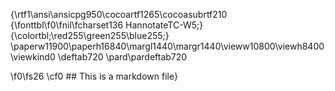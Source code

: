 {\rtf1\ansi\ansicpg950\cocoartf1265\cocoasubrtf210
{\fonttbl\f0\fnil\fcharset136 HannotateTC-W5;}
{\colortbl;\red255\green255\blue255;}
\paperw11900\paperh16840\margl1440\margr1440\vieww10800\viewh8400\viewkind0
\deftab720
\pard\pardeftab720

\f0\fs26 \cf0 ## This is a markdown file}